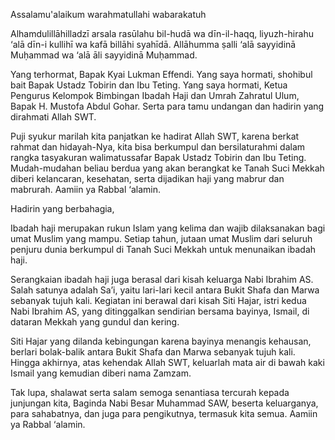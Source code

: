 Assalamu'alaikum warahmatullahi wabarakatuh

Alhamdulillāhilladzī arsala rasūlahu bil-hudā wa dīn-il-haqq, liyuzh-hirahu ‘alā dīn-i kullihī wa kafā billāhi syahīdā. Allāhumma ṣalli ‘alā sayyidinā Muḥammad wa ‘alā āli sayyidinā Muḥammad.

Yang terhormat, Bapak Kyai Lukman Effendi.
Yang saya hormati, shohibul bait Bapak Ustadz Tobirin dan Ibu Teting.
Yang saya hormati, Ketua Pengurus Kelompok Bimbingan Ibadah Haji dan Umrah Zahratul Ulum, Bapak H. Mustofa Abdul Gohar.
Serta para tamu undangan dan hadirin yang dirahmati Allah SWT.

Puji syukur marilah kita panjatkan ke hadirat Allah SWT, karena berkat rahmat dan hidayah-Nya, kita bisa berkumpul dan bersilaturahmi dalam rangka tasyakuran walimatussafar Bapak Ustadz Tobirin dan Ibu Teting. Mudah-mudahan beliau berdua yang akan berangkat ke Tanah Suci Mekkah diberi kelancaran, kesehatan, serta dijadikan haji yang mabrur dan mabrurah. Aamiin ya Rabbal ‘alamin.

Hadirin yang berbahagia,

Ibadah haji merupakan rukun Islam yang kelima dan wajib dilaksanakan bagi umat Muslim yang mampu. Setiap tahun, jutaan umat Muslim dari seluruh penjuru dunia berkumpul di Tanah Suci Mekkah untuk menunaikan ibadah haji.

Serangkaian ibadah haji juga berasal dari kisah keluarga Nabi Ibrahim AS. Salah satunya adalah Sa’i, yaitu lari-lari kecil antara Bukit Shafa dan Marwa sebanyak tujuh kali. Kegiatan ini berawal dari kisah Siti Hajar, istri kedua Nabi Ibrahim AS, yang ditinggalkan sendirian bersama bayinya, Ismail, di dataran Mekkah yang gundul dan kering.

Siti Hajar yang dilanda kebingungan karena bayinya menangis kehausan, berlari bolak-balik antara Bukit Shafa dan Marwa sebanyak tujuh kali. Hingga akhirnya, atas kehendak Allah SWT, keluarlah mata air di bawah kaki Ismail yang kemudian diberi nama Zamzam.

Tak lupa, shalawat serta salam semoga senantiasa tercurah kepada junjungan kita, Baginda Nabi Besar Muhammad SAW, beserta keluarganya, para sahabatnya, dan juga para pengikutnya, termasuk kita semua. Aamiin ya Rabbal ‘alamin.